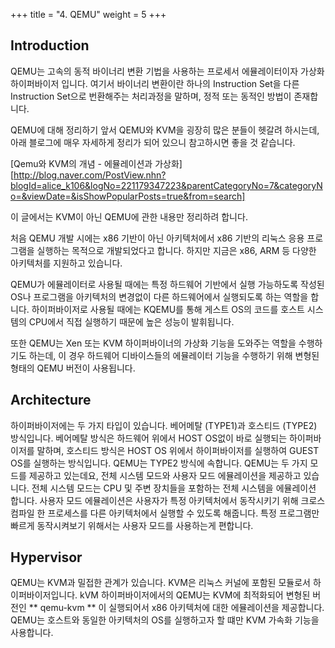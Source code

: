 +++
title = "4. QEMU"
weight = 5
+++

## Introduction

QEMU는 고속의 동적 바이너리 변환 기법을 사용하는 프로세서 에뮬레이터이자 가상화 하이퍼바이저 입니다. 여기서 바이너리 변환이란 하나의 Instruction Set을 다른 Instruction Set으로 번환해주는 처리과정을 말하며, 정적 또는 동적인 방법이 존재합니다. 

QEMU에 대해 정리하기 앞서 QEMU와 KVM을 굉장히 많은 분들이 헷갈려 하시는데, 아래 블로그에 매우 자세하게 정리가 되어 있으니 참고하시면 좋을 것 같습니다.

[Qemu와 KVM의 개념 - 에뮬레이션과 가상화][http://blog.naver.com/PostView.nhn?blogId=alice_k106&logNo=221179347223&parentCategoryNo=7&categoryNo=&viewDate=&isShowPopularPosts=true&from=search]

이 글에서는 KVM이 아닌 QEMU에 관한 내용만 정리하려 합니다.

처음 QEMU 개발 시에는 x86 기반이 아닌 아키텍처에서 x86 기반의 리눅스 응용 프로그램을 실행하는 목적으로 개발되었다고 합니다. 하지만 지금은 x86, ARM 등 다양한 아키텍처를 지원하고 있습니다.

QEMU가 에뮬레이터로 사용될 때에는 특정 하드웨어 기반에서 실행 가능하도록 작성된 OS나 프로그램을 아키텍처의 변경없이 다른 하드웨어에서 실행되도록 하는 역할을 합니다.
하이퍼바이저로 사용될 때에는 KQEMU를 통해 게스트 OS의 코드를 호스트 시스템의 CPU에서 직접 실행하기 때문에 높은 성능이 발휘됩니다. 

또한 QEMU는 Xen 또는 KVM 하이퍼바이너의 가상화 기능을 도와주는 역할을 수행하기도 하는데, 이 경우 하드웨어 디바이스들의 에뮬레이터 기능을 수행하기 위해 변형된 형태의 QEMU 버전이 사용됩니다.


## Architecture

하이퍼바이저에는 두 가지 타입이 있습니다. 베어메탈 (TYPE1)과 호스티드 (TYPE2) 방식입니다.
베어메탈 방식은 하드웨어 위에서 HOST OS없이 바로 실행되는 하이퍼바이저를 말하며, 호스티드 방식은 HOST OS 위에서 하이퍼바이저를 실행하여 GUEST OS를 실행하는 방식입니다. QEMU는 TYPE2 방식에 속합니다. 
QEMU는 두 가지 모드를 제공하고 있는데요, 전체 시스템 모드와 사용자 모드 에뮬레이션을 제공하고 있습니다. 전체 시스템 모드는 CPU 및 주변 장치들을 포함하는 전체 시스템을 에뮬레이션 합니다. 사용자 모드 에뮬레이션은 사용자가 특정 아키텍처에서 동작시키기 위해 크로스 컴파일 한 프로세스를 다른 아키텍처에서 실행할 수 있도록 해줍니다. 특정 프로그램만 빠르게 동작시켜보기 위해서는 사용자 모드를 사용하는게 편합니다.


## Hypervisor

QEMU는 KVM과 밀접한 관계가 있습니다. KVM은 리눅스 커널에 포함된 모듈로서 하이퍼바이저입니다. kVM 하이퍼바이저에서의 QEMU는 KVM에 최적화되어 변형된 버전인 ** qemu-kvm ** 이 실행되어서 x86 아키텍처에 대한 에뮬레이션을 제공합니다. QEMU는 호스트와 동일한 아키텍처의 OS를 실행하고자 할 떄만 KVM 가속화 기능을 사용합니다.
